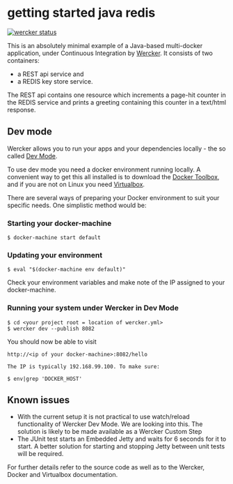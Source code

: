 # getting started java redis


[![wercker status](https://app.wercker.com/status/52084dac602bd0033c8ddec62ce72fd1/m "wercker status")](https://app.wercker.com/project/bykey/52084dac602bd0033c8ddec62ce72fd1)

This is an absolutely minimal example of a Java-based multi-docker application, under Continuous Integration by
[Wercker](http://wercker.com/). It consists of two containers:    

- a REST api service and 
- a REDIS key store service. 

The REST api contains one resource which increments a page-hit counter in the REDIS service and prints a greeting 
containing this counter in a text/html response.

## Dev mode

Wercker allows you to run your apps and your dependencies locally - the so called [Dev Mode](http://blog.wercker.com/2015/05/15/Introducing-local-development.html).

To use dev mode you need a docker environment running locally. A convenient way to get this all installed is to download
the [Docker Toolbox](https://www.docker.com/docker-toolbox), and if you are not on Linux you need [Virtualbox](https://www.virtualbox.org/). 

There are several ways of preparing your Docker environment to suit your specific needs. One simplistic method would be:

### Starting your docker-machine

    $ docker-machine start default
                                
### Updating your environment

    $ eval "$(docker-machine env default)"
    
Check your environment variables and make note of the IP assigned to your docker-machine.

### Running your system under Wercker in Dev Mode

    $ cd <your project root = location of wercker.yml>
    $ wercker dev --publish 8082
    
 You should now be able to visit
 
    http://<ip of your docker-machine>:8082/hello
    
    The IP is typically 192.168.99.100. To make sure:
    
    $ env|grep 'DOCKER_HOST'
    
## Known issues

* With the current setup it is not practical to use watch/reload functionality of Wercker Dev Mode. We are looking into this. The solution is likely to be made available as a Wercker Custom Step
* The JUnit test starts an Embedded Jetty and waits for 6 seconds for it to start. A better solution for starting and stopping Jetty between unit tests will be required.
                                                          
For further details refer to the source code as well as to the Wercker, Docker and Virtualbox documentation.
    









